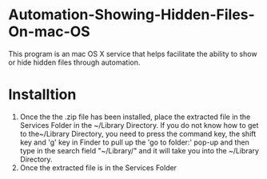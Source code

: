 # Automation-Showing-Hidden-Files-On-mac-OS
This program is an mac OS X service that helps facilitate the ability to show or hide hidden files through automation. 
# Installtion 
1. Once the the .zip file has been installed, place the extracted file in the Services Folder in the ~/Library Directory. If you do not know how to get to the~/Library Directory, you need to press the command key, the shift key and 'g' key in Finder to pull up the 'go to folder:' pop-up and then type in the search field "~/Library/" and it will take you into the ~/Library Directory.
2. Once the extracted file is in the Services Folder 